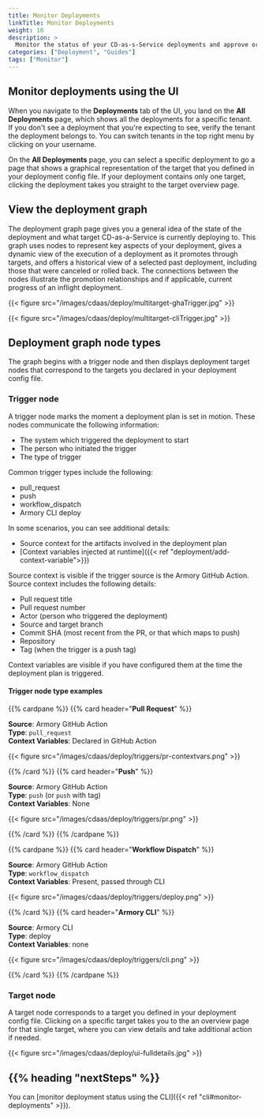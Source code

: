 ```yaml
---
title: Monitor Deployments
linkTitle: Monitor Deployments
weight: 10
description: >
  Monitor the status of your CD-as-s-Service deployments and approve or roll back deployments. View information such as deployment status, pull request lineage, deployment triggers, and target details.
categories: ["Deployment", "Guides"]
tags: ["Monitor"]
---
```



## Monitor deployments using the UI

When you navigate to the **Deployments** tab of the UI, you land on the **All Deployments** page, which shows all the deployments for a specific tenant. If you don't see a deployment that you're expecting to see, verify the tenant the deployment belongs to. You can switch tenants in the top right menu by clicking on your username.

On the **All Deployments** page, you can select a specific deployment to go a page that shows a graphical representation of the target that you defined in your deployment config file. If your deployment contains only one target, clicking the deployment takes you straight to the target overview page.

## View the deployment graph

The deployment graph page gives you a general idea of the state of the deployment and what target CD-as-a-Service is currently deploying to. This graph uses nodes to represent key aspects of your deployment, gives a dynamic view of the execution of a deployment as it promotes through targets, and offers a historical view of a selected past deployment, including those that were canceled or rolled back. The connections between the nodes illustrate the promotion relationships and if applicable, current progress of an inflight deployment.

{{< figure src="/images/cdaas/deploy/multitarget-ghaTrigger.jpg" >}}

{{< figure src="/images/cdaas/deploy/multitarget-cliTrigger.jpg" >}}

## Deployment graph node types

The graph begins with a trigger node and then displays deployment target nodes that correspond to the targets you declared in your deployment config file.

### Trigger node

A trigger node marks the moment a deployment plan is set in motion. These nodes communicate the following information:

* The system which triggered the deployment to start
* The person who initiated the trigger
* The type of trigger

Common trigger types include the following:

* pull_request
* push
* workflow_dispatch
* Armory CLI deploy

In some scenarios, you can see additional details:

* Source context for the artifacts involved in the deployment plan
* [Context variables injected at runtime]({{< ref "deployment/add-context-variable">}})

Source context is visible if the trigger source is the Armory GitHub Action. Source context includes the following details:

* Pull request title
* Pull request number
* Actor (person who triggered the deployment)
* Source and target branch
* Commit SHA (most recent from the PR, or that which maps to push)
* Repository
* Tag (when the trigger is a push tag)

Context variables are visible if you have configured them at the time the deployment plan is triggered.

#### Trigger node type examples

{{% cardpane %}}
{{% card header="**Pull Request**" %}}

**Source**: Armory GitHub Action<br>
**Type**: `pull_request`<br>
**Context Variables**: Declared in GitHub Action<br>

{{< figure src="/images/cdaas/deploy/triggers/pr-contextvars.png" >}}

{{% /card %}}
{{% card header="**Push**" %}}

**Source**: Armory GitHub Action<br>
**Type**:  `push` (or `push` with tag)<br>
**Context Variables**: None<br>

{{< figure src="/images/cdaas/deploy/triggers/pr.png" >}}

{{% /card %}}
{{% /cardpane %}}


{{% cardpane %}}
{{% card header="**Workflow Dispatch**" %}}

**Source**: Armory GitHub Action<br>
**Type**: `workflow_dispatch`<br>
**Context Variables**:  Present, passed through CLI<br>

{{< figure src="/images/cdaas/deploy/triggers/deploy.png" >}}

{{% /card %}}
{{% card header="**Armory CLI**" %}}

**Source**: Armory CLI<br>
**Type**: deploy<br>
**Context Variables**: none<br>

{{< figure src="/images/cdaas/deploy/triggers/cli.png" >}}

{{% /card %}}
{{% /cardpane %}}



### Target node

A target node corresponds to a target you defined in your deployment config file. Clicking on a specific target takes you to the an overview page for that single target, where you can view details and take additional action if needed.

{{< figure src="/images/cdaas/deploy/ui-fulldetails.jpg" >}}

## {{% heading "nextSteps" %}}

You can [monitor deployment status using the CLI]({{< ref "cli#monitor-deployments" >}}).